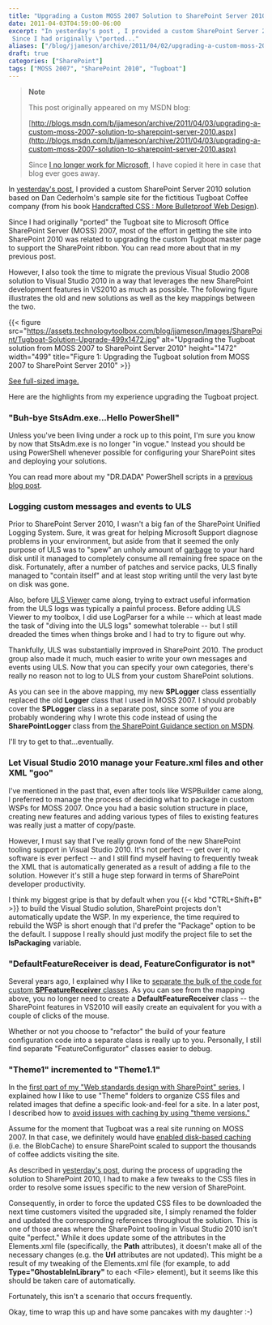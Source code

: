 ```yaml
---
title: "Upgrading a Custom MOSS 2007 Solution to SharePoint Server 2010"
date: 2011-04-03T04:59:00-06:00
excerpt: "In yesterday's post , I provided a custom SharePoint Server 2010 solution based on Dan Cederholm's sample site for the fictitious Tugboat Coffee company (from his book Handcrafted CSS : More Bulletproof Web Design ). 
 Since I had originally \"ported..."
aliases: ["/blog/jjameson/archive/2011/04/02/upgrading-a-custom-moss-2007-solution-to-sharepoint-server-2010.aspx", "/blog/jjameson/archive/2011/04/03/upgrading-a-custom-moss-2007-solution-to-sharepoint-server-2010.aspx"]
draft: true
categories: ["SharePoint"]
tags: ["MOSS 2007", "SharePoint 2010", "Tugboat"]
---
```


> **Note**
>
> This post originally appeared on my MSDN blog:
>
> [http://blogs.msdn.com/b/jjameson/archive/2011/04/03/upgrading-a-custom-moss-2007-solution-to-sharepoint-server-2010.aspx](http://blogs.msdn.com/b/jjameson/archive/2011/04/03/upgrading-a-custom-moss-2007-solution-to-sharepoint-server-2010.aspx)
>
> Since
> [I no longer work for Microsoft](/blog/jjameson/2011/09/02/last-day-with-microsoft),
> I have copied it here in case that blog ever goes away.

In
[yesterday's post](/blog/jjameson/2011/04/02/web-standards-design-with-sharepoint-part-4),
I provided a custom SharePoint Server 2010 solution based on Dan Cederholm's
sample site for the fictitious Tugboat Coffee company (from his book
[Handcrafted CSS : More Bulletproof Web Design](http://amzn.com/0321643380)).

Since I had originally "ported" the Tugboat site to Microsoft Office SharePoint
Server (MOSS) 2007, most of the effort in getting the site into SharePoint 2010
was related to upgrading the custom Tugboat master page to support the
SharePoint ribbon. You can read more about that in my previous post.

However, I also took the time to migrate the previous Visual Studio 2008
solution to Visual Studio 2010 in a way that leverages the new SharePoint
development features in VS2010 as much as possible. The following figure
illustrates the old and new solutions as well as the key mappings between the
two.

{{< figure src="https://assets.technologytoolbox.com/blog/jjameson/Images/SharePoint/Tugboat-Solution-Upgrade-499x1472.jpg" alt="Upgrading the Tugboat solution from MOSS 2007 to SharePoint Server 2010" height="1472" width="499" title="Figure 1: Upgrading the Tugboat solution from MOSS 2007 to SharePoint Server 2010" >}}

[See full-sized image.](https://assets.technologytoolbox.com/blog/jjameson/Images/SharePoint/Tugboat-Solution-Upgrade-768x2262.jpg)

Here are the highlights from my experience upgrading the Tugboat project.

### "Buh-bye StsAdm.exe...Hello PowerShell"

Unless you've been living under a rock up to this point, I'm sure you know by
now that StsAdm.exe is no longer "in vogue." Instead you should be using
PowerShell whenever possible for configuring your SharePoint sites and deploying
your solutions.

You can read more about my "DR.DADA" PowerShell scripts in a
[previous blog post](/blog/jjameson/2011/02/27/deployment-scripts-for-sharepoint-server-2010).

### Logging custom messages and events to ULS

Prior to SharePoint Server 2010, I wasn't a big fan of the SharePoint Unified
Logging System. Sure, it was great for helping Microsoft Support diagnose
problems in your environment, but aside from that it seemed the only purpose of
ULS was to "spew" an unholy amount of
[garbage](/blog/jjameson/2009/03/26/sharepoint-uls-logs-flooded-with-preserving-template-record-with-size)
to your hard disk until it managed to completely consume all remaining free
space on the disk. Fortunately, after a number of patches and service packs, ULS
finally managed to "contain itself" and at least stop writing until the very
last byte on disk was gone.

Also, before [ULS Viewer](http://archive.msdn.microsoft.com/ULSViewer) came
along, trying to extract useful information from the ULS logs was typically a
painful process. Before adding ULS Viewer to my toolbox, I did use LogParser for
a while -- which at least made the task of "diving into the ULS logs" somewhat
tolerable -- but I still dreaded the times when things broke and I had to try to
figure out why.

Thankfully, ULS was substantially improved in SharePoint 2010. The product group
also made it much, much easier to write your own messages and events using ULS.
Now that you can specify your own categories, there's really no reason not to
log to ULS from your custom SharePoint solutions.

As you can see in the above mapping, my new **SPLogger** class essentially
replaced the old **Logger** class that I used in MOSS 2007. I should probably
cover the **SPLogger** class in a separate post, since some of you are probably
wondering why I wrote this code instead of using the **SharePointLogger** class
from
[the SharePoint Guidance section on MSDN](http://msdn.microsoft.com/en-us/library/ff649628.aspx).

I'll try to get to that...eventually.

### Let Visual Studio 2010 manage your Feature.xml files and other XML "goo"

I've mentioned in the past that, even after tools like WSPBuilder came along, I
preferred to manage the process of deciding what to package in custom WSPs for
MOSS 2007. Once you had a basic solution structure in place, creating new
features and adding various types of files to existing features was really just
a matter of copy/paste.

However, I must say that I've really grown fond of the new SharePoint tooling
support in Visual Studio 2010. It's not perfect -- get over it, no software is
ever perfect -- and I still find myself having to frequently tweak the XML that
is automatically generated as a result of adding a file to the solution. However
it's still a huge step forward in terms of SharePoint developer productivity.

I think my biggest gripe is that by default when you {{< kbd "CTRL+Shift+B" >}}
to build the Visual Studio solution, SharePoint projects don't automatically
update the WSP. In my experience, the time required to rebuild the WSP is short
enough that I'd prefer the "Package" option to be the default. I suppose I
really should just modify the project file to set the **IsPackaging** variable.

### "DefaultFeatureReceiver is dead, FeatureConfigurator is not"

Several years ago, I explained why I like to
[separate the bulk of the code for custom **SPFeatureReceiver** classes](/blog/jjameson/2007/03/22/what-s-in-a-name-defaultfeaturereceiver-vs-featureconfigurator).
As you can see from the mapping above, you no longer need to create a
**DefaultFeatureReceiver** class -- the SharePoint features in VS2010 will
easily create an equivalent for you with a couple of clicks of the mouse.

Whether or not you choose to "refactor" the build of your feature configuration
code into a separate class is really up to you. Personally, I still find
separate "FeatureConfigurator" classes easier to debug.

### "Theme1" incremented to "Theme1.1"

In the
[first part of my "Web standards design with SharePoint" series](/blog/jjameson/2010/01/30/web-standards-design-with-moss-2007-part-1),
I explained how I like to use "Theme" folders to organize CSS files and related
images that define a specific look-and-feel for a site. In a later post, I
described how to
[avoid issues with caching by using "theme versions."](/blog/jjameson/2010/11/16/avoid-issues-with-caching-by-using-quot-theme-versions-quot)

Assume for the moment that Tugboat was a real site running on MOSS 2007. In that
case, we definitely would have
[enabled disk-based caching](/blog/jjameson/2009/03/27/always-enable-disk-based-caching-in-moss-2007)
(i.e. the BlobCache) to ensure SharePoint scaled to support the thousands of
coffee addicts visiting the site.

As described in
[yesterday's post](/blog/jjameson/2011/04/02/web-standards-design-with-sharepoint-part-4),
during the process of upgrading the solution to SharePoint 2010, I had to make a
few tweaks to the CSS files in order to resolve some issues specific to the new
version of SharePoint.

Consequently, in order to force the updated CSS files to be downloaded the next
time customers visited the upgraded site, I simply renamed the folder and
updated the corresponding references throughout the solution. This is one of
those areas where the SharePoint tooling in Visual Studio 2010 isn't quite
"perfect." While it does update some of the attributes in the Elements.xml file
(specifically, the **Path** attributes), it doesn't make all of the necessary
changes (e.g. the **Url** attributes are not updated). This might be a result of
my tweaking of the Elements.xml file (for example, to add
**Type="GhostableInLibrary"** to each &lt;File&gt; element), but it seems like
this should be taken care of automatically.

Fortunately, this isn't a scenario that occurs frequently.

Okay, time to wrap this up and have some pancakes with my daughter :-)

